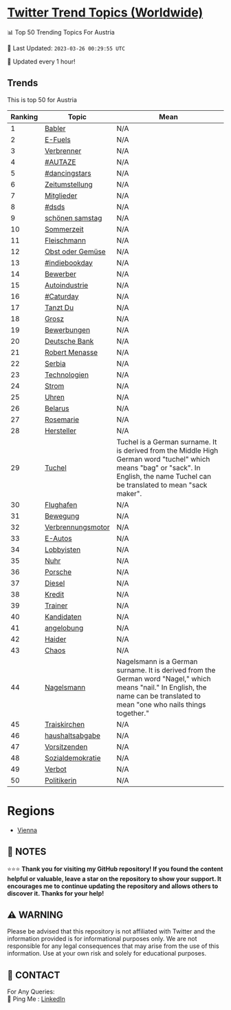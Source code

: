 [Twitter Trend Topics (Worldwide)](https://github.com/ErcinDedeoglu/Twitter-Trend-Topics)
==========


📊 Top 50 Trending Topics For Austria

📆 Last Updated: `2023-03-26 00:29:55 UTC`

🔧 Updated every 1 hour!


## Trends

This is top 50 for Austria

| Ranking | Topic | Mean |
| ------- | ------------ | ------------ |
| 1 | [Babler](http://twitter.com/search?q=Babler) | N/A |
| 2 | [E-Fuels](http://twitter.com/search?q=E-Fuels) | N/A |
| 3 | [Verbrenner](http://twitter.com/search?q=Verbrenner) | N/A |
| 4 | [#AUTAZE](http://twitter.com/search?q=%23AUTAZE) | N/A |
| 5 | [#dancingstars](http://twitter.com/search?q=%23dancingstars) | N/A |
| 6 | [Zeitumstellung](http://twitter.com/search?q=Zeitumstellung) | N/A |
| 7 | [Mitglieder](http://twitter.com/search?q=Mitglieder) | N/A |
| 8 | [#dsds](http://twitter.com/search?q=%23dsds) | N/A |
| 9 | [schönen samstag](http://twitter.com/search?q=sch%c3%b6nen+samstag) | N/A |
| 10 | [Sommerzeit](http://twitter.com/search?q=Sommerzeit) | N/A |
| 11 | [Fleischmann](http://twitter.com/search?q=Fleischmann) | N/A |
| 12 | [Obst oder Gemüse](http://twitter.com/search?q=Obst+oder+Gem%c3%bcse) | N/A |
| 13 | [#indiebookday](http://twitter.com/search?q=%23indiebookday) | N/A |
| 14 | [Bewerber](http://twitter.com/search?q=Bewerber) | N/A |
| 15 | [Autoindustrie](http://twitter.com/search?q=Autoindustrie) | N/A |
| 16 | [#Caturday](http://twitter.com/search?q=%23Caturday) | N/A |
| 17 | [Tanzt Du](http://twitter.com/search?q=Tanzt+Du) | N/A |
| 18 | [Grosz](http://twitter.com/search?q=Grosz) | N/A |
| 19 | [Bewerbungen](http://twitter.com/search?q=Bewerbungen) | N/A |
| 20 | [Deutsche Bank](http://twitter.com/search?q=Deutsche+Bank) | N/A |
| 21 | [Robert Menasse](http://twitter.com/search?q=Robert+Menasse) | N/A |
| 22 | [Serbia](http://twitter.com/search?q=Serbia) | N/A |
| 23 | [Technologien](http://twitter.com/search?q=Technologien) | N/A |
| 24 | [Strom](http://twitter.com/search?q=Strom) | N/A |
| 25 | [Uhren](http://twitter.com/search?q=Uhren) | N/A |
| 26 | [Belarus](http://twitter.com/search?q=Belarus) | N/A |
| 27 | [Rosemarie](http://twitter.com/search?q=Rosemarie) | N/A |
| 28 | [Hersteller](http://twitter.com/search?q=Hersteller) | N/A |
| 29 | [Tuchel](http://twitter.com/search?q=Tuchel) | Tuchel is a German surname. It is derived from the Middle High German word "tuchel" which means "bag" or "sack". In English, the name Tuchel can be translated to mean "sack maker". |
| 30 | [Flughafen](http://twitter.com/search?q=Flughafen) | N/A |
| 31 | [Bewegung](http://twitter.com/search?q=Bewegung) | N/A |
| 32 | [Verbrennungsmotor](http://twitter.com/search?q=Verbrennungsmotor) | N/A |
| 33 | [E-Autos](http://twitter.com/search?q=E-Autos) | N/A |
| 34 | [Lobbyisten](http://twitter.com/search?q=Lobbyisten) | N/A |
| 35 | [Nuhr](http://twitter.com/search?q=Nuhr) | N/A |
| 36 | [Porsche](http://twitter.com/search?q=Porsche) | N/A |
| 37 | [Diesel](http://twitter.com/search?q=Diesel) | N/A |
| 38 | [Kredit](http://twitter.com/search?q=Kredit) | N/A |
| 39 | [Trainer](http://twitter.com/search?q=Trainer) | N/A |
| 40 | [Kandidaten](http://twitter.com/search?q=Kandidaten) | N/A |
| 41 | [angelobung](http://twitter.com/search?q=angelobung) | N/A |
| 42 | [Haider](http://twitter.com/search?q=Haider) | N/A |
| 43 | [Chaos](http://twitter.com/search?q=Chaos) | N/A |
| 44 | [Nagelsmann](http://twitter.com/search?q=Nagelsmann) | Nagelsmann is a German surname. It is derived from the German word "Nagel," which means "nail." In English, the name can be translated to mean "one who nails things together." |
| 45 | [Traiskirchen](http://twitter.com/search?q=Traiskirchen) | N/A |
| 46 | [haushaltsabgabe](http://twitter.com/search?q=haushaltsabgabe) | N/A |
| 47 | [Vorsitzenden](http://twitter.com/search?q=Vorsitzenden) | N/A |
| 48 | [Sozialdemokratie](http://twitter.com/search?q=Sozialdemokratie) | N/A |
| 49 | [Verbot](http://twitter.com/search?q=Verbot) | N/A |
| 50 | [Politikerin](http://twitter.com/search?q=Politikerin) | N/A |



# Regions

* [Vienna](</Austria/Vienna.md>)



## 📝 NOTES

⭐⭐⭐ **Thank you for visiting my GitHub repository! If you found the content helpful or valuable, leave a star on the repository to show your support. It encourages me to continue updating the repository and allows others to discover it. Thanks for your help!**


## ⚠️ WARNING

Please be advised that this repository is not affiliated with Twitter and the information provided is for informational purposes only. We are not responsible for any legal consequences that may arise from the use of this information. Use at your own risk and solely for educational purposes.


## 📨 CONTACT

 For Any Queries:  
            🏓 Ping Me : [LinkedIn](https://www.linkedin.com/in/ercindedeoglu/)
